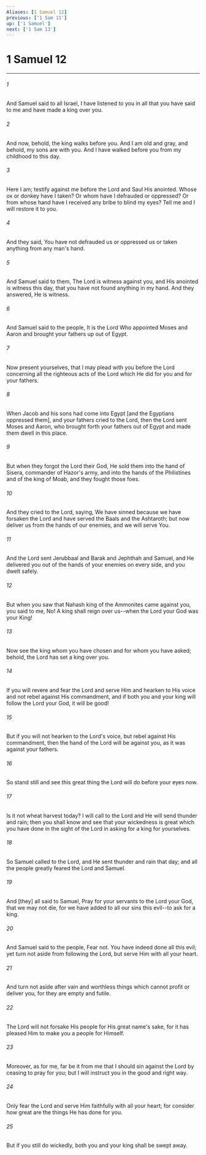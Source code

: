 ```yaml
---
Aliases: [1 Samuel 12]
previous: ['1 Sam 11']
up: ['1 Samuel']
next: ['1 Sam 13']
---
```

# 1 Samuel 12

***

###### 1 

And Samuel said to all Israel, I have listened to you in all that you have said to me and have made a king over you. 

###### 2 

And now, behold, the king walks before you. And I am old and gray, and behold, my sons are with you. And I have walked before you from my childhood to this day. 

###### 3 

Here I am; testify against me before the Lord and Saul His anointed. Whose ox or donkey have I taken? Or whom have I defrauded or oppressed? Or from whose hand have I received any bribe to blind my eyes? Tell me and I will restore it to you. 

###### 4 

And they said, You have not defrauded us or oppressed us or taken anything from any man's hand. 

###### 5 

And Samuel said to them, The Lord is witness against you, and His anointed is witness this day, that you have not found anything in my hand. And they answered, He is witness. 

###### 6 

And Samuel said to the people, It is the Lord Who appointed Moses and Aaron and brought your fathers up out of Egypt. 

###### 7 

Now present yourselves, that I may plead with you before the Lord concerning all the righteous acts of the Lord which He did for you and for your fathers. 

###### 8 

When Jacob and his sons had come into Egypt [and the Egyptians oppressed them], and your fathers cried to the Lord, then the Lord sent Moses and Aaron, who brought forth your fathers out of Egypt and made them dwell in this place. 

###### 9 

But when they forgot the Lord their God, He sold them into the hand of Sisera, commander of Hazor's army, and into the hands of the Philistines and of the king of Moab, and they fought those foes. 

###### 10 

And they cried to the Lord, saying, We have sinned because we have forsaken the Lord and have served the Baals and the Ashtaroth; but now deliver us from the hands of our enemies, and we will serve You. 

###### 11 

And the Lord sent Jerubbaal and Barak and Jephthah and Samuel, and He delivered you out of the hands of your enemies on every side, and you dwelt safely. 

###### 12 

But when you saw that Nahash king of the Ammonites came against you, you said to me, No! A king shall reign over us--when the Lord your God was your King! 

###### 13 

Now see the king whom you have chosen and for whom you have asked; behold, the Lord has set a king over you. 

###### 14 

If you will revere and fear the Lord and serve Him and hearken to His voice and not rebel against His commandment, and if both you and your king will follow the Lord your God, it will be good! 

###### 15 

But if you will not hearken to the Lord's voice, but rebel against His commandment, then the hand of the Lord will be against you, as it was against your fathers. 

###### 16 

So stand still and see this great thing the Lord will do before your eyes now. 

###### 17 

Is it not wheat harvest today? I will call to the Lord and He will send thunder and rain; then you shall know and see that your wickedness is great which you have done in the sight of the Lord in asking for a king for yourselves. 

###### 18 

So Samuel called to the Lord, and He sent thunder and rain that day; and all the people greatly feared the Lord and Samuel. 

###### 19 

And [they] all said to Samuel, Pray for your servants to the Lord your God, that we may not die, for we have added to all our sins this evil--to ask for a king. 

###### 20 

And Samuel said to the people, Fear not. You have indeed done all this evil; yet turn not aside from following the Lord, but serve Him with all your heart. 

###### 21 

And turn not aside after vain and worthless things which cannot profit or deliver you, for they are empty and futile. 

###### 22 

The Lord will not forsake His people for His great name's sake, for it has pleased Him to make you a people for Himself. 

###### 23 

Moreover, as for me, far be it from me that I should sin against the Lord by ceasing to pray for you; but I will instruct you in the good and right way. 

###### 24 

Only fear the Lord and serve Him faithfully with all your heart; for consider how great are the things He has done for you. 

###### 25 

But if you still do wickedly, both you and your king shall be swept away.
